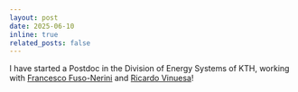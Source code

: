 ```yaml
---
layout: post
date: 2025-06-10
inline: true
related_posts: false
---
```


I have started a Postdoc in the Division of Energy Systems of KTH, working with [Francesco Fuso-Nerini](https://www.kth.se/profile/ffn) and [Ricardo Vinuesa](https://www.vinuesalab.com/)!
